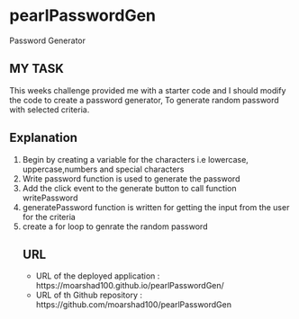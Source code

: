 # pearlPasswordGen
Password Generator

## MY TASK
This weeks challenge provided me with a starter code and I should modify the code to create a password generator, To generate random password with selected criteria.

## Explanation

<ol>
<li>Begin by creating a variable for the characters i.e lowercase, uppercase,numbers and special characters</li>
<li>Write password function is used to generate the password</li>
<li>Add the click event to the generate button to call function writePassword</li>
<li>generatePassword function is written for getting the input from the user for the criteria</li>
<li>create a for loop to genrate the random password </li>

## URL
<ul>
<li>URL of the deployed application : https://moarshad100.github.io/pearlPasswordGen/</li>
<li>URL of th Github repository : https://github.com/moarshad100/pearlPasswordGen</li>
</ul>